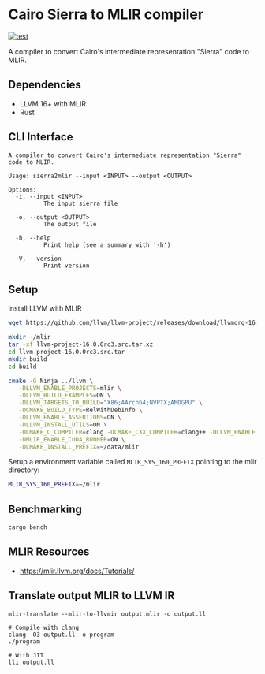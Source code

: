# Cairo Sierra to MLIR compiler
[![test](https://github.com/lambdaclass/cairo_sierra_to_mlir/actions/workflows/test.yml/badge.svg)](https://github.com/lambdaclass/cairo_sierra_to_mlir/actions/workflows/test.yml)

A compiler to convert Cairo's intermediate representation "Sierra" code to MLIR.

## Dependencies

- LLVM 16+ with MLIR
- Rust

## CLI Interface

```
A compiler to convert Cairo's intermediate representation "Sierra" code to MLIR.

Usage: sierra2mlir --input <INPUT> --output <OUTPUT>

Options:
  -i, --input <INPUT>
          The input sierra file

  -o, --output <OUTPUT>
          The output file

  -h, --help
          Print help (see a summary with '-h')

  -V, --version
          Print version
```

## Setup

Install LLVM with MLIR

```bash
wget https://github.com/llvm/llvm-project/releases/download/llvmorg-16.0.0-rc3/llvm-project-16.0.0rc3.src.tar.xz

mkdir ~/mlir
tar -xf llvm-project-16.0.0rc3.src.tar.xz
cd llvm-project-16.0.0rc3.src.tar
mkdir build
cd build

cmake -G Ninja ../llvm \
   -DLLVM_ENABLE_PROJECTS=mlir \
   -DLLVM_BUILD_EXAMPLES=ON \
   -DLLVM_TARGETS_TO_BUILD="X86;AArch64;NVPTX;AMDGPU" \
   -DCMAKE_BUILD_TYPE=RelWithDebInfo \
   -DLLVM_ENABLE_ASSERTIONS=ON \
   -DLLVM_INSTALL_UTILS=ON \
   -DCMAKE_C_COMPILER=clang -DCMAKE_CXX_COMPILER=clang++ -DLLVM_ENABLE_LLD=ON \
   -DMLIR_ENABLE_CUDA_RUNNER=ON \
   -DCMAKE_INSTALL_PREFIX=~/data/mlir
```

Setup a environment variable called `MLIR_SYS_160_PREFIX` pointing to the mlir directory:

```bash
MLIR_SYS_160_PREFIX=~/mlir
```

## Benchmarking

```bash
cargo bench
```

## MLIR Resources
- https://mlir.llvm.org/docs/Tutorials/

## Translate output MLIR to LLVM IR

```
mlir-translate --mlir-to-llvmir output.mlir -o output.ll

# Compile with clang
clang -O3 output.ll -o program
./program

# With JIT
lli output.ll
```
